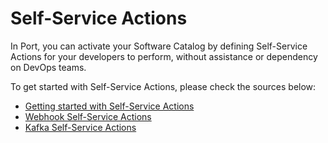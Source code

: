 # Self-Service Actions

In Port, you can activate your Software Catalog by defining Self-Service Actions for your developers to perform, without assistance or dependency on DevOps teams.

To get started with Self-Service Actions, please check the sources below:

- [Getting started with Self-Service Actions](./getting-started.md)
- [Webhook Self-Service Actions](./webhook-actions/)
- [Kafka Self-Service Actions](./kafka-actions/)
